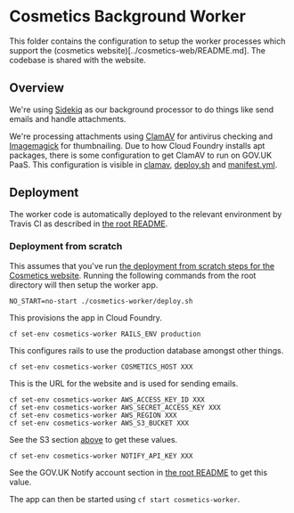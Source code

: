 # Cosmetics Background Worker

This folder contains the configuration to setup the worker processes which support the (cosmetics website)[../cosmetics-web/README.md].
The codebase is shared with the website.


## Overview

We're using [Sidekiq](https://github.com/mperham/sidekiq) as our background processor to do things like send emails and
handle attachments.

We're processing attachments using [ClamAV](http://www.clamav.net/) for antivirus checking and [Imagemagick](http://imagemagick.org) for thumbnailing.
Due to how Cloud Foundry installs apt packages, there is some configuration to get ClamAV to run on GOV.UK PaaS.
This configuration is visible in [clamav](./clamav/), [deploy.sh](./deploy.sh) and [manifest.yml](./manifest.yml).


## Deployment

The worker code is automatically deployed to the relevant environment by Travis CI as
described in [the root README](../README.md#deployment).


### Deployment from scratch

This assumes that you've run [the deployment from scratch steps for the Cosmetics website](../cosmetics-web/README.md#deployment-from-scratch).
Running the following commands from the root directory will then setup the worker app.

    NO_START=no-start ./cosmetics-worker/deploy.sh

This provisions the app in Cloud Foundry.

    cf set-env cosmetics-worker RAILS_ENV production

This configures rails to use the production database amongst other things.

    cf set-env cosmetics-worker COSMETICS_HOST XXX

This is the URL for the website and is used for sending emails.

    cf set-env cosmetics-worker AWS_ACCESS_KEY_ID XXX
    cf set-env cosmetics-worker AWS_SECRET_ACCESS_KEY XXX
    cf set-env cosmetics-worker AWS_REGION XXX
    cf set-env cosmetics-worker AWS_S3_BUCKET XXX

See the S3 section [above](#s3) to get these values.

    cf set-env cosmetics-worker NOTIFY_API_KEY XXX

See the GOV.UK Notify account section in [the root README](../README.md#gov.uk-notify) to get this value.

The app can then be started using `cf start cosmetics-worker`.
